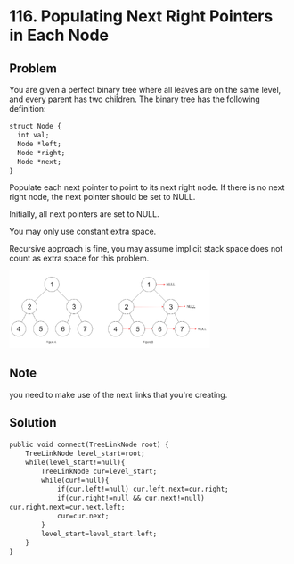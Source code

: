 # 116. Populating Next Right Pointers in Each Node

## Problem
You are given a perfect binary tree where all leaves are on the same level, and every parent has two children. The binary tree has the following definition:  
```
struct Node {
  int val;
  Node *left;
  Node *right;
  Node *next;
}
```
Populate each next pointer to point to its next right node. If there is no next right node, the next pointer should be set to NULL.

Initially, all next pointers are set to NULL.

You may only use constant extra space.

Recursive approach is fine, you may assume implicit stack space does not count as extra space for this problem.

![Example](./116.PNG)

## Note

you need to make use of the next links that you're creating.

## Solution

```
public void connect(TreeLinkNode root) {
    TreeLinkNode level_start=root;
    while(level_start!=null){
        TreeLinkNode cur=level_start;
        while(cur!=null){
            if(cur.left!=null) cur.left.next=cur.right;
            if(cur.right!=null && cur.next!=null) cur.right.next=cur.next.left;
            cur=cur.next;
        }
        level_start=level_start.left;
    }
}
```